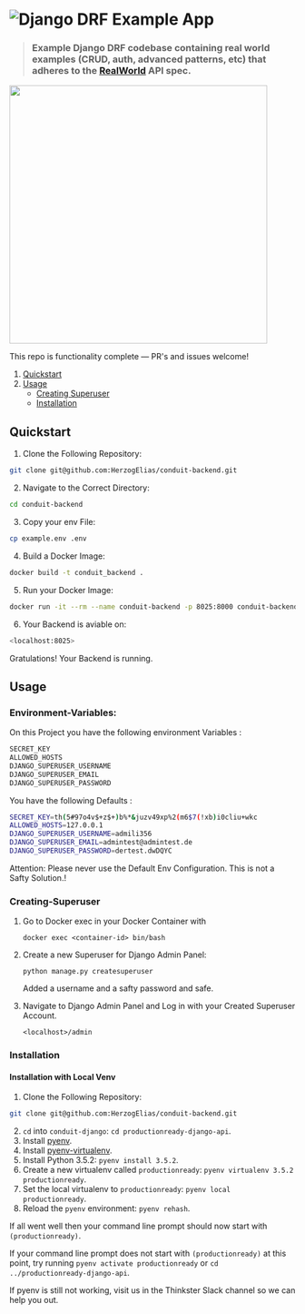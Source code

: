 # ![Django DRF Example App](project-logo.png)

> ### Example Django DRF codebase containing real world examples (CRUD, auth, advanced patterns, etc) that adheres to the [RealWorld](https://github.com/gothinkster/realworld-example-apps) API spec.

<a href="https://thinkster.io/tutorials/django-json-api" target="_blank"><img width="454" src="https://raw.githubusercontent.com/gothinkster/realworld/master/media/learn-btn-hr.png" /></a>

This repo is functionality complete — PR's and issues welcome!

1. [Quickstart](#Quickstart)
2. [Usage](#Usage)
     - [Creating Superuser](#Creating-Superuser)
     - [Installation](#Installation)


## Quickstart 
1. Clone the Following Repository: 
```bash
git clone git@github.com:HerzogElias/conduit-backend.git
```

2. Navigate to the Correct Directory: 
```bash
cd conduit-backend
```

3. Copy your env File: 
```bash
cp example.env .env
```

4. Build a Docker Image: 
```bash
docker build -t conduit_backend .
```

5. Run your Docker Image: 
```bash 
docker run -it --rm --name conduit-backend -p 8025:8000 conduit-backend
```

6. Your Backend is aviable on: 
```bash
<localhost:8025>
```
Gratulations! Your Backend is running. 

## Usage 
### Environment-Variables:
On this Project you have the following environment Variables :
```bash
SECRET_KEY
ALLOWED_HOSTS
DJANGO_SUPERUSER_USERNAME
DJANGO_SUPERUSER_EMAIL
DJANGO_SUPERUSER_PASSWORD
```
You have the following Defaults : 
```bash
SECRET_KEY=th(5#97o4v$+z$+)b%*&juzv49xp%2(m6$7(!xb)i0cliu+wkc
ALLOWED_HOSTS=127.0.0.1
DJANGO_SUPERUSER_USERNAME=admili356
DJANGO_SUPERUSER_EMAIL=admintest@admintest.de
DJANGO_SUPERUSER_PASSWORD=dertest.dwDQYC
```
Attention: Please never use the Default Env Configuration. This is not a Safty Solution.! 
### Creating-Superuser
1. Go to Docker exec in your Docker Container with 
    ```
    docker exec <container-id> bin/bash
    ```

2. Create a new Superuser for Django Admin Panel: 
    ```
    python manage.py createsuperuser
    ```
    Added a username and a safty password and safe. 

3. Navigate to Django Admin Panel and Log in with your Created Superuser Account. 
    ```
    <localhost>/admin
    ```
### Installation 
#### Installation with Local Venv 
1. Clone the Following Repository: 
```bash
git clone git@github.com:HerzogElias/conduit-backend.git
```
2. `cd` into `conduit-django`: `cd productionready-django-api`.
3. Install [pyenv](https://github.com/yyuu/pyenv#installation).
4. Install [pyenv-virtualenv](https://github.com/yyuu/pyenv-virtualenv#installation).
5. Install Python 3.5.2: `pyenv install 3.5.2`.
6. Create a new virtualenv called `productionready`: `pyenv virtualenv 3.5.2 productionready`.
7. Set the local virtualenv to `productionready`: `pyenv local productionready`.
8. Reload the `pyenv` environment: `pyenv rehash`.

If all went well then your command line prompt should now start with `(productionready)`.

If your command line prompt does not start with `(productionready)` at this point, try running `pyenv activate productionready` or `cd ../productionready-django-api`. 

If pyenv is still not working, visit us in the Thinkster Slack channel so we can help you out.

